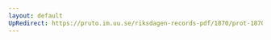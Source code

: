 ```yaml
---
layout: default
UpRedirect: https://pruto.im.uu.se/riksdagen-records-pdf/1870/prot-1870--fk--401/prot-1870--fk--401_000.pdf
---
```

